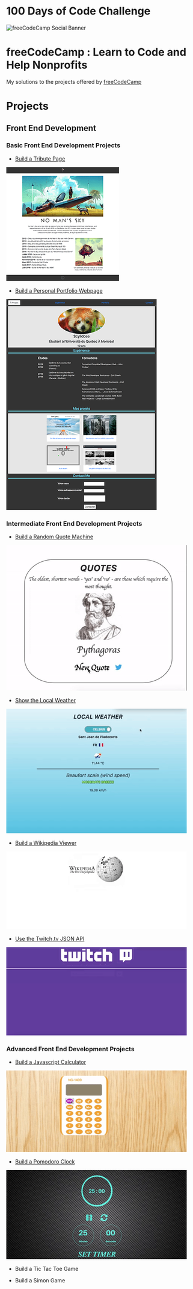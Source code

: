 # 100 Days of Code Challenge

![freeCodeCamp Social Banner](https://s3.amazonaws.com/freecodecamp/wide-social-banner.png)

# freeCodeCamp : Learn to Code and Help Nonprofits

My solutions to the projects offered by [freeCodeCamp](https://www.freecodecamp.org)

# Projects

## Front End Development

### Basic Front End Development Projects

* [Build a Tribute Page](https://github.com/Scylidose/100DaysOfCodeChallenge/tree/master/FreeCodeCamp/Tribute%20Page)  

![TributePage](../Calendar/img/tributepage-computer.png)  

* [Build a Personal Portfolio Webpage](https://github.com/Scylidose/100DaysOfCodeChallenge/tree/master/FreeCodeCamp/Portfolio)  

![Portfolio](../Calendar/img/portfolio.png)  

### Intermediate Front End Development Projects

* [Build a Random Quote Machine](https://github.com/Scylidose/100DaysOfCodeChallenge/tree/master/FreeCodeCamp/Random%20Quote%20Machine)

![RandomQuoteMachine](../Calendar/img/quote3.gif)

* [Show the Local Weather](https://github.com/Scylidose/100DaysOfCodeChallenge/tree/master/FreeCodeCamp/Local%20Weather)

![LocalWeather](../Calendar/img/weather2.gif)

* [Build a Wikipedia Viewer](https://github.com/Scylidose/100DaysOfCodeChallenge/tree/master/FreeCodeCamp/Wikipedia%20Viewer)

![Wikipedia](../Calendar/img/wikipedia2.gif)

* [Use the Twitch.tv JSON API](https://github.com/Scylidose/100DaysOfCodeChallenge/tree/master/FreeCodeCamp/Use%20the%20Twitch.tv%20JSON%20API)


![Twitch TV JSON API](../Calendar/img/twitch2.gif)

### Advanced Front End Development Projects

* [Build a Javascript Calculator](https://github.com/Scylidose/100DaysOfCodeChallenge/tree/master/FreeCodeCamp/JavaScript%20Calculator)

![Javascript Calculator](../Calendar/img/calculator2.gif)

* [Build a Pomodoro Clock](https://github.com/Scylidose/100DaysOfCodeChallenge/tree/master/FreeCodeCamp/Pomodoro%20Clock)

![Pomodoro Clock](../Calendar/img/pomodoro2.gif)

* Build a Tic Tac Toe Game

* Build a Simon Game
